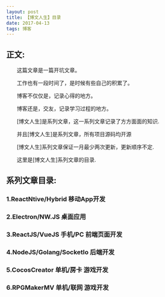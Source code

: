 ```yaml
---
layout: post
title: 【博文人生】目录
date: 2017-04-13
tags: 博客   
---
```


## 正文:
　　这篇文章是一篇开坑文章。

　　工作也有一段时间了，是时候有些自己的积累了。

　　博客不仅仅是，记录心得的地方。

　　博客还是，交友，记录学习过程的地方。

　　[博文人生]是系列文章，这一系列文章记录了方方面面的知识.

　　并且[博文人生]是系列文章，所有项目源码均开源

　　[博文人生]系列文章保证一月最少两次更新，更新顺序不定.

　　这里是[博文人生]系列文章的目录.

## 系列文章目录:

### 1.ReactNtive/Hybrid 移动App开发

### 2.Electron/NW.JS 桌面应用

### 3.ReactJS/VueJS 手机/PC 前端页面开发

### 4.NodeJS/Golang/SocketIo 后端开发

### 5.CocosCreator 单机/房卡 游戏开发

### 6.RPGMakerMV 单机/联网 游戏开发
